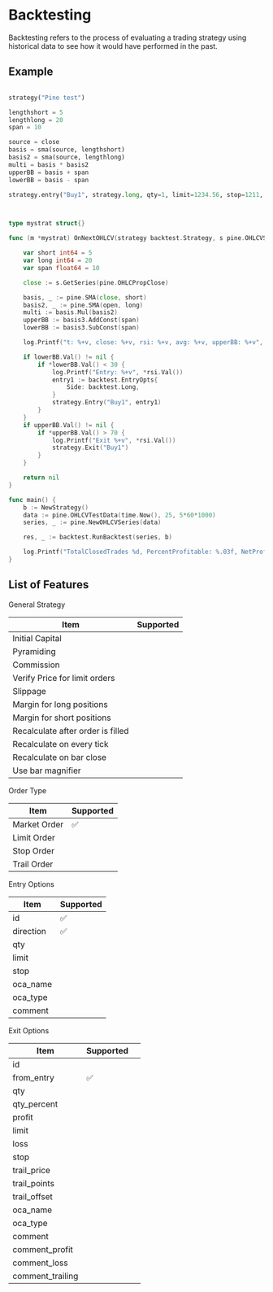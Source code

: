 # Backtesting

Backtesting refers to the process of evaluating a trading strategy using historical data to see how it would have performed in the past.

## Example

```python

strategy("Pine test")

lengthshort = 5
lengthlong = 20
span = 10

source = close
basis = sma(source, lengthshort)
basis2 = sma(source, lengthlong)
multi = basis * basis2
upperBB = basis + span
lowerBB = basis - span

strategy.entry("Buy1", strategy.long, qty=1, limit=1234.56, stop=1211, comment="My Long Signal")
```

```go


type mystrat struct{}

func (m *mystrat) OnNextOHLCV(strategy backtest.Strategy, s pine.OHLCVSeries, state map[string]interface{}) error {

	var short int64 = 5
	var long int64 = 20
	var span float64 = 10

	close := s.GetSeries(pine.OHLCPropClose)

	basis, _ := pine.SMA(close, short)
	basis2, _ := pine.SMA(open, long)
	multi := basis.Mul(basis2)
	upperBB := basis3.AddConst(span)
	lowerBB := basis3.SubConst(span)

	log.Printf("t: %+v, close: %+v, rsi: %+v, avg: %+v, upperBB: %+v", s.Current().S, close.Val(), rsi.Val(), avg.Val(), upperBB.Val())

	if lowerBB.Val() != nil {
		if *lowerBB.Val() < 30 {
			log.Printf("Entry: %+v", *rsi.Val())
			entry1 := backtest.EntryOpts{
				Side: backtest.Long,
			}
			strategy.Entry("Buy1", entry1)
		}
    }
	if upperBB.Val() != nil {
		if *upperBB.Val() > 70 {
			log.Printf("Exit %+v", *rsi.Val())
			strategy.Exit("Buy1")
		}
	}

	return nil
}

func main() {
	b := NewStrategy()
	data := pine.OHLCVTestData(time.Now(), 25, 5*60*1000)
	series, _ := pine.NewOHLCVSeries(data)

	res, _ := backtest.RunBacktest(series, b)

	log.Printf("TotalClosedTrades %d, PercentProfitable: %.03f, NetProfit: %.03f", res.TotalClosedTrades, res.PercentProfitable, res.NetProfit)
}

```

## List of Features

General Strategy

| Item | Supported | 
|--|--|
| Initial Capital |  | 
| Pyramiding |  | 
| Commission |  | 
| Verify Price for limit orders|  | 
| Slippage |  | 
| Margin for long positions |  | 
| Margin for short positions |  | 
| Recalculate after order is filled |  | 
| Recalculate on every tick |  | 
| Recalculate on bar close |  | 
| Use bar magnifier  |  | 

Order Type

| Item |Supported | 
|--|--|
| Market Order| ✅ | 
| Limit Order|  | 
| Stop Order|  | 
| Trail Order|  | 


Entry Options

| Item | Supported |  
|--|--|
| id | ✅ | 
| direction | ✅ | 
| qty |  | 
| limit |  | 
| stop |  | 
| oca_name |  | 
| oca_type |  | 
| comment |  | 

Exit Options

| Item | Supported |  |
|--|--|--|
| id |  | 
| from_entry | ✅ | 
| qty |  | 
| qty_percent |  | 
| profit |  | 
| limit |  | 
| loss |  | 
| stop |  | 
| trail_price |  | 
| trail_points |  | 
| trail_offset |  | 
| oca_name |  | 
| oca_type |  | 
| comment |  | 
| comment_profit |  | 
| comment_loss |  | 
| comment_trailing |  | 

